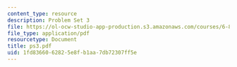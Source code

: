 ```yaml
---
content_type: resource
description: Problem Set 3
file: https://ol-ocw-studio-app-production.s3.amazonaws.com/courses/6-829-computer-networks-fall-2002/1fd8366062825e8fb1aa7db72307ff5e_ps3.pdf
file_type: application/pdf
resourcetype: Document
title: ps3.pdf
uid: 1fd83660-6282-5e8f-b1aa-7db72307ff5e
---
```

